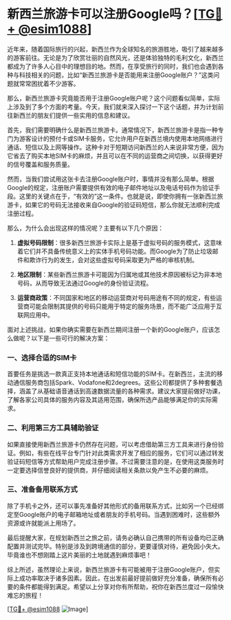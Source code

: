 # 新西兰旅游卡可以注册Google吗？[[TG💪+ @esim1088](https://t.me/s/esim1088)]

近年来，随着国际旅行的兴起，新西兰作为全球知名的旅游胜地，吸引了越来越多的游客前往。无论是为了欣赏壮丽的自然风光，还是体验独特的毛利文化，新西兰都成为了许多人心目中的理想目的地。然而，在享受旅行的同时，我们也会遇到各种与科技相关的问题，比如“新西兰旅游卡是否能用来注册Google账户？”这类问题就常常困扰着不少游客。

那么，新西兰旅游卡究竟能否用于注册Google账户呢？这个问题看似简单，实际上涉及到了多个方面的考量。今天，我们就来深入探讨一下这个话题，并为计划前往新西兰的朋友们提供一些实用的信息和建议。

首先，我们需要明确什么是新西兰旅游卡。通常情况下，新西兰旅游卡是指一种专门为游客设计的预付卡或SIM卡服务，它允许用户在新西兰境内使用本地网络进行通话、短信以及上网等操作。这种卡对于短期访问新西兰的人来说非常方便，因为它省去了购买本地SIM卡的麻烦，并且可以在不同的运营商之间切换，以获得更好的信号覆盖和服务质量。

然而，当我们尝试用这张卡去注册Google账户时，事情并没有那么简单。根据Google的规定，注册账户需要提供有效的电子邮件地址以及电话号码作为验证手段。这里的关键点在于，“有效的”这一条件。也就是说，即使你拥有一张新西兰旅游卡，如果它的号码无法接收来自Google的验证码短信，那么你就无法顺利完成注册过程。

那么，为什么会出现这样的情况呢？主要有以下几个原因：

1. **虚拟号码限制**：很多新西兰旅游卡实际上是基于虚拟号码的服务模式，这意味着它们并不具备传统意义上的实体手机号码功能。而Google为了防止垃圾邮件和欺诈行为的发生，会对这些虚拟号码采取更为严格的审核机制。
   
2. **地区限制**：某些新西兰旅游卡可能因为归属地或其他技术原因被标记为非本地号码，从而导致无法通过Google的身份验证流程。

3. **运营商政策**：不同国家和地区的移动运营商对号码用途有不同的规定，有些运营商可能会限制其提供的号码只能用于特定的服务场景，而不能广泛应用于互联网应用中。

面对上述挑战，如果你确实需要在新西兰期间注册一个新的Google账户，应该怎么做呢？以下是一些可行的解决方案：

### 一、选择合适的SIM卡

首要任务是挑选一款真正支持本地通话和短信功能的SIM卡。在新西兰，主流的移动通信服务商包括Spark、Vodafone和2degrees。这些公司都提供了多种套餐选择，涵盖了从基础语音通话到高速数据流量的各种需求。建议大家提前做好功课，了解各家公司具体的服务内容及其适用范围，确保所选产品能够满足你的实际需求。

### 二、利用第三方工具辅助验证

如果直接使用新西兰旅游卡仍然存在问题，可以考虑借助第三方工具来进行身份验证。例如，有些在线平台专门针对此类需求开发了相应的服务，它们可以通过转发验证码短信等方式帮助用户完成注册步骤。不过需要注意的是，在使用这类服务时一定要选择信誉良好的提供商，并仔细阅读相关条款以免产生不必要的麻烦。

### 三、准备备用联系方式

除了手机卡之外，还可以事先准备好其他形式的备用联系方式，比如另一个已经绑定至Google账户的电子邮箱地址或者朋友的手机号码。当遇到困难时，这些额外资源或许就能派上用场了。

最后提醒大家，在规划新西兰之旅之前，请务必确认自己携带的所有设备均已正确配置并测试完毕。特别是涉及到跨境通信的部分，更要谨慎对待，避免因小失大。毕竟谁也不想刚踏上这片美丽的土地就遇到麻烦事吧！

综上所述，虽然理论上来说，新西兰旅游卡有可能被用于注册Google账户，但实际上成功率取决于诸多因素。因此，在出发前最好提前做好充分准备，确保所有必要的条件都能得到满足。希望以上分享对你有所帮助，祝你在新西兰度过一段愉快难忘的旅程！

[[TG💪+ @esim1088](https://t.me/s/esim1088) ![Image](https://i.postimg.cc/4NQfJmqS/Snipaste-2025-05-13-00-14-12.png)]